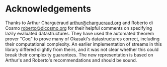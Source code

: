 # Acknowledgements

Thanks to Arthur Charguéraud <arthur@chargueraud.org> and Roberto di Cosmo
<roberto@dicosmo.org> for their helpful comments on specifying lazily evaluated
datastructures. They have used the automated theorem prover "Coq" to prove many
of Okasaki's datastructures correct, including their computational complexity.
An earlier implementation of streams in this library differed slightly from
theirs, and it was not clear whether this could break their complexity
guarantees. The new representation is based on Arthur's and Roberto's
recommendations and should be sound.
